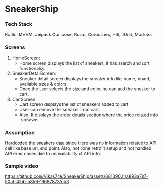 # SneakerShip
### Tech Stack
Kotlin, MVVM, Jetpack Compose, Room, Coroutines, Hilt, JUnit, Mockito.
### Screens
1. HomeScreen:
   - Home screen displays the list of sneakers, it has search and sort functionality.
2. SneakerDetailScreen:
   - Sneaker detail screen displays the sneaker info like name, brand, available sizes & colors.
   - Once the user selects the size and color, he can add the sneaker to cart.
3. CartScreen:
   - Cart screen displays the list of sneakers added to cart.
   - User can remove the sneaker from cart.
   - Also, It displays the order details section where the price related info is shown.

### Assumption
Hardcoded the sneakers data since there was no information related to API call like base url, end point.
Also, not done retrofit setup and not handled API error cases due to unavailability of API info.

### Sample video

https://github.com/Vikas746/SneakerShip/assets/68139031/a893a787-50af-4fbb-a856-166878731eb3

